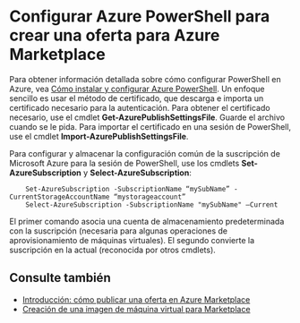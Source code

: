 <properties
   pageTitle="Configurar PowerShell para crear una máquina virtual para Marketplace | Microsoft Azure"
   description="Instrucciones para configurar Azure PowerShell y usarlo como un flujo de proceso opcional para crear imágenes de máquina virtual en las que implementar y vender en Azure Marketplace"
   services="marketplace-publishing"
   documentationCenter=""
   authors="HannibalSII"
   manager=""
   editor=""/>

<tags
   ms.service="marketplace"
   ms.devlang="na"
   ms.topic="article"
   ms.tgt_pltfrm="na"
   ms.workload="na"
   ms.date="02/04/2016"
   ms.author="hascipio"/>

# Configurar Azure PowerShell para crear una oferta para Azure Marketplace
Para obtener información detallada sobre cómo configurar PowerShell en Azure, vea [Cómo instalar y configurar Azure PowerShell](../powershell-install-configure.md). Un enfoque sencillo es usar el método de certificado, que descarga e importa un certificado necesario para la autenticación. Para obtener el certificado necesario, use el cmdlet **Get-AzurePublishSettingsFile**. Guarde el archivo cuando se le pida. Para importar el certificado en una sesión de PowerShell, use el cmdlet **Import-AzurePublishSettingsFile**.

Para configurar y almacenar la configuración común de la suscripción de Microsoft Azure para la sesión de PowerShell, use los cmdlets **Set-AzureSubscription** y **Select-AzureSubscription**:

        Set-AzureSubscription -SubscriptionName “mySubName” -CurrentStorageAccountName “mystorageaccount”
        Select-AzureSubscription -SubscriptionName "mySubName" –Current

El primer comando asocia una cuenta de almacenamiento predeterminada con la suscripción (necesaria para algunas operaciones de aprovisionamiento de máquinas virtuales). El segundo convierte la suscripción en la actual (reconocida por otros cmdlets).

## Consulte también
- [Introducción: cómo publicar una oferta en Azure Marketplace](marketplace-publishing-getting-started.md)
- [Creación de una imagen de máquina virtual para Marketplace](marketplace-publishing-vm-image-creation.md)

<!---HONumber=AcomDC_0211_2016-->
